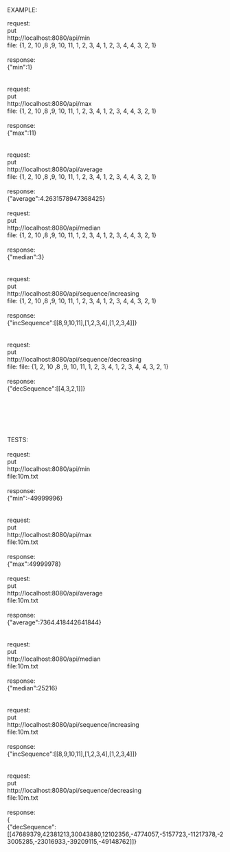 EXAMPLE:


request:<br />
put  <br />
http://localhost:8080/api/min <br />
file: {1, 2, 10 ,8 ,9, 10, 11, 1, 2, 3, 4, 1, 2, 3, 4, 4, 3, 2, 1}
<br />
<br />
response:<br />
{"min":1}  <br />
<br />
<br />
request:<br />
put  <br />
http://localhost:8080/api/max <br />
file: {1, 2, 10 ,8 ,9, 10, 11, 1, 2, 3, 4, 1, 2, 3, 4, 4, 3, 2, 1}<br />
<br />
response:<br />
{"max":11} <br />
<br />
<br />
request:<br />
put  <br />
http://localhost:8080/api/average <br />
file: {1, 2, 10 ,8 ,9, 10, 11, 1, 2, 3, 4, 1, 2, 3, 4, 4, 3, 2, 1}<br />
<br />
response:<br />
{"average":4.2631578947368425} <br />
<br />
request:<br />
put  <br />
http://localhost:8080/api/median <br />
file: {1, 2, 10 ,8 ,9, 10, 11, 1, 2, 3, 4, 1, 2, 3, 4, 4, 3, 2, 1}<br />
<br />
response: <br />
{"median":3} <br />
<br />
<br />
request: <br />
put  <br />
http://localhost:8080/api/sequence/increasing <br />
file: {1, 2, 10 ,8 ,9, 10, 11, 1, 2, 3, 4, 1, 2, 3, 4, 4, 3, 2, 1} <br />
<br />
response: <br />
{"incSequence":[[8,9,10,11],[1,2,3,4],[1,2,3,4]]}  <br />
<br />
<br />
request: <br />
put  <br />
http://localhost:8080/api/sequence/decreasing <br />
file: file: {1, 2, 10 ,8 ,9, 10, 11, 1, 2, 3, 4, 1, 2, 3, 4, 4, 3, 2, 1}<br />
<br />
response:<br />
{"decSequence":[[4,3,2,1]]} <br />
<br />
<br />
<br />
<br />
<br />
<br />
TESTS:<br />
<br />
request:<br />
put<br />
http://localhost:8080/api/min <br />
file:10m.txt <br />
<br />
response:<br />
{"min":-49999996} <br />
<br />
<br />
request:<br />
put<br />
http://localhost:8080/api/max<br />
file:10m.txt<br />
<br />
response:<br />
{"max":49999978} <br />
<br />
request:<br />
put<br />
http://localhost:8080/api/average<br />
file:10m.txt<br />
<br />
response:<br />
{"average":7364.418442641844} <br />
<br />
<br />
request:<br />
put<br />
http://localhost:8080/api/median<br />
file:10m.txt<br />
<br />
response:<br />
{"median":25216} <br />
<br />
<br />
request:<br />
put<br />
http://localhost:8080/api/sequence/increasing<br />
file:10m.txt<br />
<br />
response:<br />
{"incSequence":[[8,9,10,11],[1,2,3,4],[1,2,3,4]]}  <br />
<br />
<br />
request: <br />
put <br />
http://localhost:8080/api/sequence/decreasing <br />
file:10m.txt <br />
<br />
response:<br />
{<br />
{"decSequence":[[47689379,42381213,30043880,12102356,-4774057,-5157723,-11217378,-23005285,-23016933,-39209115,-49148762]]}
